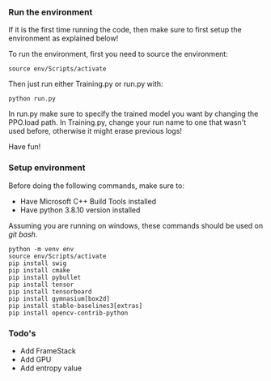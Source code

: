 ### Run the environment

If it is the first time running the code, then make sure to first setup the environment as explained below!

To run the environment, first you need to source the environment:
```Shell
source env/Scripts/activate
```

Then just run either Training.py or run.py with:
```Shell
python run.py
```

In run.py make sure to specify the trained model you want by changing the PPO.load path.
In Training.py, change your run name to one that wasn't used before, otherwise it might erase previous logs!

Have fun!

### Setup environment

Before doing the following commands, make sure to:
 - Have Microsoft C++ Build Tools installed
 - Have python 3.8.10 version installed

Assuming you are running on windows, these commands should be used on *git bash*. 
```Shell
python -m venv env
source env/Scripts/activate
pip install swig
pip install cmake
pip install pybullet
pip install tensor
pip install tensorboard
pip install gymnasium[box2d]
pip install stable-baselines3[extras]
pip install opencv-contrib-python
```


### Todo's
 - Add FrameStack
 - Add GPU
 - Add entropy value